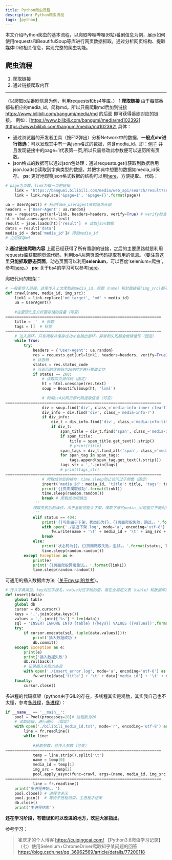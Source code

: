 ```yaml
---
title: Python爬虫流程
description: Python爬虫流程
tags: [python]
---
```

本文介绍Python爬虫的基本流程，以爬取哔哩哔哩(B站)番剧信息为例，展示如何使用requests和BeautifulSoup等库进行网页数据抓取。通过分析网页结构、提取媒体ID和相关信息，实现完整的爬虫功能。

<!--truncate-->

## 爬虫流程 ##

  1. 爬取链接
  2. 通过链接爬取内容

----------

（以爬取b站番剧信息为例，利用requests和bs4等库。）
1.**爬取链接**
由于每部番都有相应的media_id，简称md。所以只需爬取md后加到链接 https://www.bilibili.com/bangumi/media/md 的后面
即可获得番剧对应的链接。
例如：[https://www.bilibili.com/bangumi/media/md102392](https://www.bilibili.com/bangumi/media/md102392)
具体：

 - 通过浏览器的开发者工具（按F12弹出）分析Network中的数据，**一般点xhr进行筛选**：可以发现其中有一条json格式的数据，包含media_id。即：[例子](https://bangumi.bilibili.com/media/web_api/search/result?season_version=-1&area=-1&is_finish=-1&copyright=-1&season_status=-1&season_month=-1&pub_date=-1&style_id=-1&order=3&st=1&sort=0&page=1&season_type=1&pagesize=20)
   并且发现链接中的page=1代表第一页,所以只需修改此参数便可以遍历所有页数。
 - json格式的数据可以通过json包处理：通过requests.get()获取到数据后用json.loads()读取到字典类型的数据，并把字典中想要的数据如media_id保存。
   **ps**: 更好地观察json格式数据的结构可以用[here](http://www.bejson.com/jsonviewernew/)，方便提取。
   代码：

```python
# page为页数，link为每一页的链接
    link = 'https://bangumi.bilibili.com/media/web_api/search/result?season_version=-1&area=-1&is_finish=-1&copyright=-1&season_status=-1&season_month=-1&pub_date=-1&style_id=-1&order=3&st=1&sort=0&page=1&season_type=1&pagesize=20'
    link = link.replace('&page=1', '&page={}'.format(page))
```

```python
ua = UserAgent() # 利用fake_useragent库构造伪头部
headers = {'User-Agent': ua.random}
res = requests.get(url=link, headers=headers, verify=True) # verify检查SSL证书
ht = html.unescape(res.text)
result = json.loads(ht)['result']　# 读取json数据
datas = result['data']
media_id = data['media_id']# 得到media_id
# 之后保存md
```

2.**通过链接爬取内容**
上面已经获得了所有番剧的链接，之后的主要思路就是利用requests库获取网页源代码，利用bs4从网页源代码提取有用的信息。（要注意这里**只能抓取静态页面**，动态页面可以利用**selenium**，可以百度‘selenium+爬虫’，参考[here](https://blog.csdn.net/qq_36962569/article/details/77200118)。）
**ps:** 关于bs4的学习可以参考[here](https://cuiqingcai.com/1319.html)。

爬取代码的框架：

```python
# 一般是传入链接，这里传入上文爬取的media_id，标题（name）和封面链接(img_src)都不是必要的。
def crawl(name, media_id, img_src):
    link1 = link.replace('md_target', 'md' + media_id)
	ua = UserAgent()
	
	#这里预先定义好要存储的变量（可变)
====================================================================
	title = ''  # 标题
	tags = []  # 标签
====================================================================
	# 进入循环，只有爬取并保存成功才会跳出循环，异常和失败都会继续循环（固定）
    while True:
        try: 
            headers = {'User-Agent': ua.random}
            res = requests.get(url=link1, headers=headers, verify=True)
            # 状态码
            status = res.status_code
            # 当返回的状态码为200时才进行提取工作
            if status == 200:
				# 读取网页源代码（固定）
                ht = html.unescape(res.text)
                soup = BeautifulSoup(ht, 'lxml')	
                	
				# 利用bs4从网页源代码提取信息（可变）
====================================================================
				div = soup.find('div', class_='media-info-inner clearfix')
                div_info = div.find('div', class_='media-info-r')
                if div_info:
                    div_t = div_info.find('div', class_='media-info-title')  # 标题与标签
                    if div_t:
                        span_title = div_t.find('span', class_='media-info-title-t')  # 标题
                        if span_title:
                            title = span_title.get_text().strip()
                            # print(title)
                        span_tags = div_t.find_all('span', class_='media-tag')  # 标签
                        for span_tag in span_tags:
                            tags.append(span_tag.get_text().strip())
                        tags_str = ','.join(tags)
                        # print(tags_str)
====================================================================
                # 爬取成功后的操作，time.sleep防止访问过于频繁（固定）
                insert('media_id': media_id, 'title': title, 'tags': tags_str)# 插入数据库
                print('{}页面爬取成功'.format(link1))
                time.sleep(random.random())
                break # 爬取成功则跳出
            '''
            爬取失败后的操作，由于番剧可能会下架，爬取下来的media_id可能并不能对应到一个番剧，并且没有对应番剧会返回404页面，所增加了针对404情况的处理。（固定）
            '''
            elif status == 404:
                print('{}可能由于下架，状态码为{}，{}页面爬取失败，跳过。。'.format(name, status, link1))
                with open('./最近下架.log', mode='a', encoding='utf-8') as fw:
                    fw.write(name + '\t' + media_id + '\t' + img_src + '\n')
                break
            else:
                print('状态码为{}，{}页面爬取失败，重试。。'.format(status, link1))
                time.sleep(random.random())
        except Exception as e:
            print(e)
            print('{}页面爬取异常重试。。'.format(link1))
            time.sleep(random.random())
```

可通用的插入数据库方法（[关于mysql的参考](https://cuiqingcai.com/5578.html)）。

```python
# 传入字典类型，key对应字段名，value对应字段的值，需在全局定义表（table）和数据库的连接(db)
def insert(data):
    global table
    global db
    cursor = db.cursor()
    keys = ','.join(data.keys())
    values = ','.join(['%s'] * len(data))
    sql = 'INSERT IGNORE INTO {table} ({keys}) VALUES ({values})'.format(table=table, keys=keys, values=values)
    try:
        if cursor.execute(sql, tuple(data.values())):
            print('插入数据成功')
            db.commit()
    except Exception as e:
        print(e)
        print('插入数据失败')
        db.rollback()
        # 记录插入失败的条目
        with open('./insert_error.log', mode='a', encoding='utf-8') as fw:
            fw.write(data['title'] + '\t' + data['media_id'] + '\t' + data['cover'] + '\n')
    finally:
        cursor.close()
```

多进程的代码框架（python由于GIL的存在，多线程其实是鸡肋，其实我自己也不太懂，参考[多线程](https://cuiqingcai.com/3325.html)，[多进程](https://cuiqingcai.com/3335.html)）：

```python
if __name__ == '__main__':
    pool = Pool(processes=20)# 进程数为20
    # 读取链接，进行遍历 （固定）
    with open('./bilibili_media_id.txt', mode='r', encoding='utf-8') as fr:
        line = fr.readline()
        while line:
        
		    #获取参数，并传入参数（可变）
====================================================================
            temp = line.strip().split('\t')
            name = temp[0]
            media_id = temp[1]
            img_src = temp[2]
	        pool.apply_async(func=crawl, args=(name, media_id, img_src,)) # 非阻塞
====================================================================
            line = fr.readline()
    print('多进程开始。。')
    pool.close() # 进程池关闭
    pool.join()  # 等待子进程结束，主进程才结束
    db.close()
    print('主进程结束')
```

**还在学习阶段，有错误和可以改进的地方，欢迎大家指出。**

参考学习：

> 崔庆才的个人博客
> https://cuiqingcai.com/
> 【Python3.6爬虫学习记录】（七）使用Selenium+ChromeDriver爬取知乎某问题的回答
> https://blog.csdn.net/qq_36962569/article/details/77200118